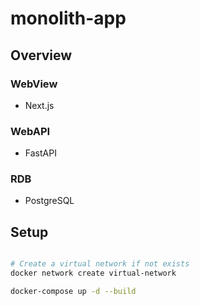 # monolith-app


## Overview

### WebView

 - Next.js

### WebAPI

 - FastAPI

### RDB
 - PostgreSQL



## Setup

```bash

# Create a virtual network if not exists
docker network create virtual-network

docker-compose up -d --build

```

